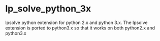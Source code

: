 # lp_solve_python_3x
lpsolve python extension for python 2.x and python 3.x. The lpsolve extension is ported to python3.x so that it works on both python2.x and python3.x
